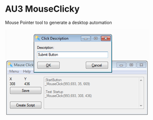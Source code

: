 # AU3 MouseClicky
Mouse Pointer tool to generate a desktop automation

<img src="https://raw.githubusercontent.com/McCouman/AU3_MouseClicky/master/Screenshot.png"/>
